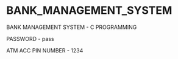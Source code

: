 # BANK_MANAGEMENT_SYSTEM


BANK MANAGEMENT SYSTEM - C PROGRAMMING


PASSWORD - pass

ATM ACC PIN NUMBER - 1234


